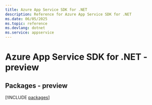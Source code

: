 ```yaml
---
title: Azure App Service SDK for .NET
description: Reference for Azure App Service SDK for .NET
ms.date: 06/05/2025
ms.topic: reference
ms.devlang: dotnet
ms.service: appservice
---
```

# Azure App Service SDK for .NET - preview
## Packages - preview
[!INCLUDE [packages](app-service-index.md)]